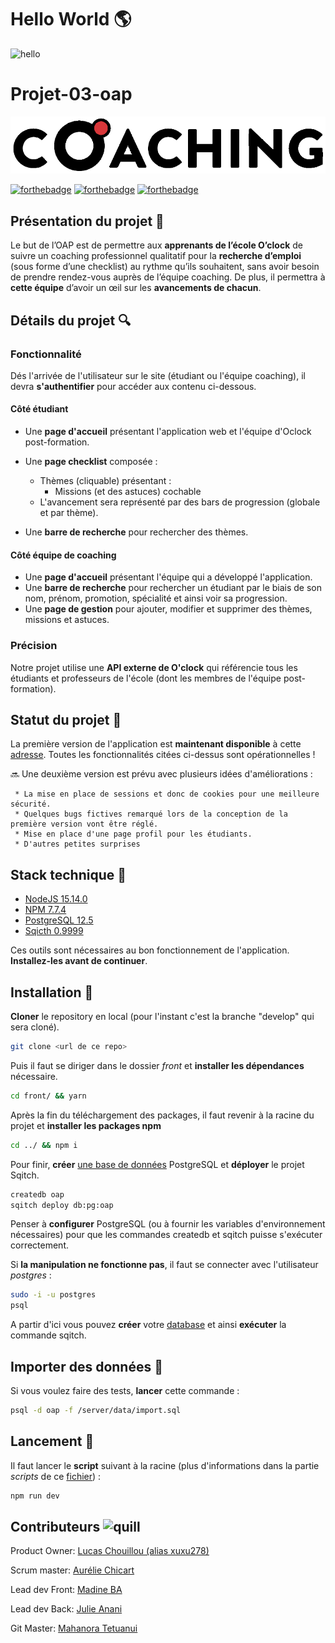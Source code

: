 # Hello World :earth_americas:

<img src="https://media.giphy.com/media/3oz8xSjBmD1ZyELqW4/giphy.gif" alt="hello" width="400"/>

# Projet-03-oap 


![o'Coaching](/front/src/assets/logos/Logo%20de%20O_coaching%20-black%20and%20red.png?raw=true)

 [![forthebadge](https://forthebadge.com/images/badges/built-by-developers.svg)](https://forthebadge.com) [![forthebadge](https://forthebadge.com/images/badges/made-with-javascript.svg)](https://forthebadge.com) [![forthebadge](https://forthebadge.com/images/badges/built-with-love.svg)](https://forthebadge.com)

## Présentation du projet 📝

Le but de l’OAP est de permettre aux __apprenants de l’école O’clock__ de suivre un coaching professionnel qualitatif pour la __recherche d’emploi__ (sous forme d’une checklist) au rythme qu’ils souhaitent, sans avoir besoin de prendre rendez-vous auprès de l’équipe coaching. De plus, il permettra à __cette équipe__ d’avoir un œil sur les __avancements de chacun__.

## Détails du projet 🔍

### Fonctionnalité 
Dés l'arrivée de l'utilisateur sur le site (étudiant ou l'équipe coaching), il devra __s'authentifier__ pour
accéder aux contenu ci-dessous.
#### Côté étudiant
* Une __page d'accueil__ présentant l'application web et l'équipe d'Oclock post-formation.
* Une __page checklist__ composée : 
 
  * Thèmes (cliquable) présentant :
       * Missions (et des astuces) cochable
  * L'avancement sera représenté par des bars de progression (globale et par thème).

* Une __barre de recherche__ pour rechercher des thèmes.

#### Côté équipe de coaching

* Une __page d'accueil__ présentant l'équipe qui a développé l'application.
* Une __barre de recherche__ pour rechercher un étudiant par le biais de son nom, prénom, promotion, spécialité et ainsi voir sa progression.
* Une __page de gestion__ pour ajouter, modifier et supprimer des thèmes, missions et astuces.

### Précision 

Notre projet utilise une __API externe de O'clock__ qui référencie tous les étudiants et professeurs de l'école (dont les membres de l'équipe post-formation).
## Statut du projet :mega:

 La première version de l'application est __maintenant disponible__ à cette [adresse](https://coachingoap.herokuapp.com/).
Toutes les fonctionnalités citées ci-dessus sont opérationnelles !

:soon: Une deuxième version est prévu avec plusieurs idées d'améliorations :
     
     * La mise en place de sessions et donc de cookies pour une meilleure sécurité.
     * Quelques bugs fictives remarqué lors de la conception de la première version vont être réglé.
     * Mise en place d'une page profil pour les étudiants.
     * D'autres petites surprises

## Stack technique :wrench:

* [NodeJS 15.14.0](https://nodejs.org/fr/download/)
* [NPM 7.7.4](https://www.npmjs.com/get-npm)
* [PostgreSQL 12.5](https://www.postgresql.org/download/)
* [Sqicth 0.9999](https://sqitch.org/download/)

Ces outils sont nécessaires au bon fonctionnement de l'application. __Installez-les avant de continuer__.

## Installation :construction_worker:

__Cloner__ le repository en local (pour l'instant c'est la branche "develop" qui sera cloné).

```bash
git clone <url de ce repo>
```
Puis il faut se diriger dans le dossier *front* et __installer les dépendances__ nécessaire.


```bash
cd front/ && yarn
```

Après la fin du téléchargement des packages, il faut revenir à la racine du projet et __installer les packages npm__


```bash
cd ../ && npm i
```

Pour finir, __créer__ [une base de données](https://www.postgresql.org/docs/12/app-createdb.html) PostgreSQL et __déployer__ le projet Sqitch.

```bash
createdb oap
sqitch deploy db:pg:oap
```
Penser à __configurer__ PostgreSQL (ou à fournir les variables d'environnement nécessaires) pour que les commandes createdb et sqitch puisse s'exécuter correctement.

Si __la manipulation ne fonctionne pas__, il faut se connecter avec l'utilisateur *postgres* : 

```bash
sudo -i -u postgres
psql
```
A partir d'ici vous pouvez __créer__ votre [database](https://www.postgresql.org/docs/12/sql-createdatabase.html) et ainsi __exécuter__ la commande sqitch.

## Importer des données :floppy_disk:

Si vous voulez faire des tests, __lancer__ cette commande :

```bash
psql -d oap -f /server/data/import.sql
```

## Lancement :rocket:

Il faut lancer le __script__ suivant à la racine (plus d'informations dans la partie *scripts* de ce [fichier](/package.json)) :
```bash
npm run dev
```

## Contributeurs <img src="https://emoji.slack-edge.com/T01F46EL0U8/quill1/0755fe36a5bb4bbf.png" alt="quill" width="30"/>

Product Owner: [Lucas Chouillou (alias xuxu278)](https://github.com/lucasquill)

Scrum master: [Aurélie Chicart](https://github.com/aureliechicart)

Lead dev Front: [Madine BA](https://github.com/mabakayaro)

Lead dev Back: [Julie Anani](https://github.com/Julie-ANANI)

Git Master: [Mahanora Tetuanui](https://github.com/MahanoraTetuanui)
